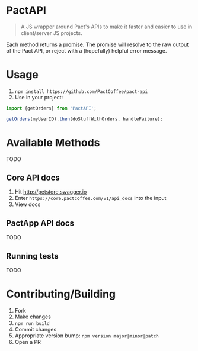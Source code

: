 PactAPI
=======

> A JS wrapper around Pact's APIs to make it faster and easier to use in client/server JS projects.

Each method returns a [promise](http://www.html5rocks.com/en/tutorials/es6/promises/). The promise will resolve to the raw output of the Pact API, or reject with a (hopefully) helpful error message.


Usage
=====

1. `npm install https://github.com/PactCoffee/pact-api`
1. Use in your project:
  ```js
  import {getOrders} from 'PactAPI';

  getOrders(myUserID).then(doStuffWithOrders, handleFailure);
  ```


Available Methods
=================

TODO


Core API docs
-------------

1. Hit http://petstore.swagger.io
1. Enter `https://core.pactcoffee.com/v1/api_docs` into the input
1. View docs

PactApp API docs
----------------

TODO


Running tests
-------------

TODO


Contributing/Building
=====================

1. Fork
1. Make changes
1. `npm run build`
1. Commit changes
1. Appropriate version bump: `npm version major|minor|patch`
1. Open a PR
